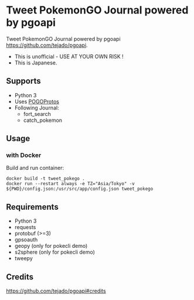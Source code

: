 # Tweet PokemonGO Journal powered by pgoapi
Tweet PokemonGO Journal powered by pgoapi https://github.com/tejado/pgoapi.  

 * This is unofficial - USE AT YOUR OWN RISK !
 * This is Japanese.

## Supports
 * Python 3
 * Uses [POGOProtos](https://github.com/AeonLucid/POGOProtos)
 * Following Journal:
   * fort_search
   * catch_pokemon

## Usage

### with Docker
Build and run container:

    docker build -t tweet_pokego .
    docker run --restart always -e TZ="Asia/Tokyo" -v ${PWD}/config.json:/usr/src/app/config.json tweet_pokego

## Requirements
 * Python 3
 * requests
 * protobuf (>=3)
 * gpsoauth
 * geopy (only for pokecli demo)
 * s2sphere (only for pokecli demo)
 * tweepy

## Credits
https://github.com/tejado/pgoapi#credits
